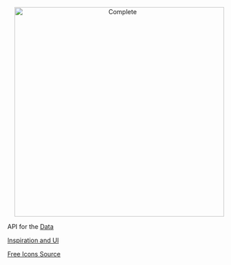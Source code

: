 <p align="center"><img width="473" alt="Complete" src="https://user-images.githubusercontent.com/8769408/117572559-145a4800-b0f1-11eb-97ca-3adae5b2bffe.png"></p>

API for the [Data](https://github.com/amodm/api-covid19-in)

[Inspiration and UI](https://www.covid19india.org)

[Free Icons Source](https://www.iconfinder.com/icons/314807/search_icon)
